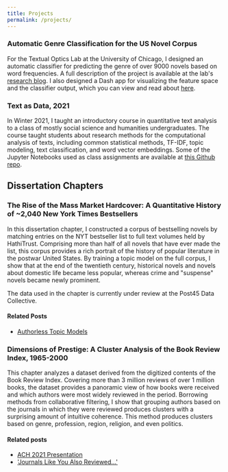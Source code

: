 ```yaml
---
title: Projects
permalink: /projects/
---
```


### Automatic Genre Classification for the US Novel Corpus
For the Textual Optics Lab at the University of Chicago, I designed an automatic classifier for predicting the genre of over 9000 novels based on word frequencies. A full description of the project is available at the lab's [research blog](https://textual-optics-lab.blogspot.com/2020/07/machine-learning-for-genre.html). I also designed a Dash app for visualizing the feature space and the classifier output, which you can view and read about [here](https://jordanpruett.github.io/academic/classifier-app-live/).

### Text as Data, 2021
In Winter 2021, I taught an introductory course in quantitative text analysis to a class of mostly social science and humanities undergraduates. The course taught students about research methods for the computational analysis of texts, including common statistical methods, TF-IDF, topic modeling, text classification, and word vector embeddings. Some of the Jupyter Notebooks used as class assignments are available at [this Github repo](https://github.com/jordanpruett/textasdata2021). 

## Dissertation Chapters

### The Rise of the Mass Market Hardcover: A Quantitative History of ~2,040 New York Times Bestsellers
In this dissertation chapter, I constructed a corpus of bestselling novels by matching entries on the NYT bestseller list to full text volumes held by HathiTrust. Comprising more than half of all novels that have ever made the list, this corpus provides a rich portrait of the history of popular literature in the postwar United States. By training a topic model on the full corpus, I show that at the end of the twentieth century, historical novels and novels about domestic life became less popular, whereas crime and "suspense" novels became newly prominent. 

The data used in the chapter is currently under review at the Post45 Data Collective. 

#### Related Posts
* [Authorless Topic Models](https://jordanpruett.github.io/dissertation/authorless-topic-models/)

### Dimensions of Prestige: A Cluster Analysis of the Book Review Index, 1965-2000
This chapter analyzes a dataset derived from the digitized contents of the Book Review Index. Covering more than 3 million reviews of over 1 million books, the dataset provides a panoramic view of how books were received and which authors were most widely reviewed in the period. Borrowing methods from collaborative filtering, I show that grouping authors based on the journals in which they were reviewed produces clusters with a surprising amount of intuitive coherence. This method produces clusters based on genre, profession, region, religion, and even politics. 

#### Related posts
* [ACH 2021 Presentation](/academic/dissertation/ach-2021-presentation/)
* ['Journals Like You Also Reviewed...'](https://jordanpruett.github.io/dissertation/journals-like-you/)

